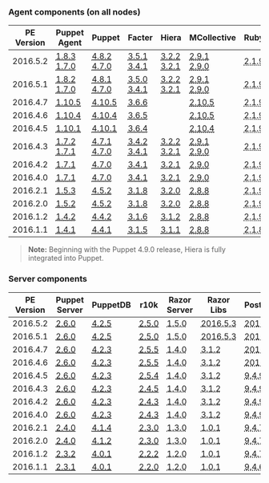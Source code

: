 ### Agent components (on all nodes)

<table>
  <thead>
    <tr>
      <th>PE Version</th> <th>Puppet Agent</th> <th>Puppet</th> <th>Facter</th> <th>Hiera</th> <th>MCollective</th> <th>Ruby</th> <th>OpenSSL</th>
    </tr>
  </thead>

  <tbody>
    <tr><td>2016.5.2</td> <td><a href="/puppet/4.8/release_notes_agent.html#puppet-agent-183"><abbr title="ubuntu-12.04-amd64, sles-11-x86_64, el-6-x86_64, ubuntu-14.04-amd64, el-7-x86_64, sles-12-x86_64, ubuntu-16.04-amd64">1.8.3</abbr></a><br><a href="/puppet/4.7/release_notes_agent.html#puppet-agent-170"><abbr title="ubuntu-14.04-i386, ubuntu-12.04-i386, ubuntu-16.04-i386">1.7.0</abbr></a></td> <td><a href="/puppet/4.8/release_notes.html#puppet-482"><abbr title="ubuntu-12.04-amd64, sles-11-x86_64, el-6-x86_64, ubuntu-14.04-amd64, el-7-x86_64, sles-12-x86_64, ubuntu-16.04-amd64">4.8.2</abbr></a><br><a href="/puppet/4.7/release_notes.html#puppet-470"><abbr title="ubuntu-14.04-i386, ubuntu-12.04-i386, ubuntu-16.04-i386">4.7.0</abbr></a></td> <td><a href="/facter/3.5/release_notes.html#facter-351"><abbr title="ubuntu-12.04-amd64, sles-11-x86_64, el-6-x86_64, ubuntu-14.04-amd64, el-7-x86_64, sles-12-x86_64, ubuntu-16.04-amd64">3.5.1</abbr></a><br><a href="/facter/3.4/release_notes.html#facter-341"><abbr title="ubuntu-14.04-i386, ubuntu-12.04-i386, ubuntu-16.04-i386">3.4.1</abbr></a></td> <td><a href="/hiera/3.2/release_notes.html#hiera-322"><abbr title="ubuntu-12.04-amd64, sles-11-x86_64, el-6-x86_64, ubuntu-14.04-amd64, el-7-x86_64, sles-12-x86_64, ubuntu-16.04-amd64">3.2.2</abbr></a><br><a href="/hiera/3.2/release_notes.html#hiera-321"><abbr title="ubuntu-14.04-i386, ubuntu-12.04-i386, ubuntu-16.04-i386">3.2.1</abbr></a></td> <td><a href="/mcollective/releasenotes.html"><abbr title="ubuntu-12.04-amd64, sles-11-x86_64, el-6-x86_64, ubuntu-14.04-amd64, el-7-x86_64, sles-12-x86_64, ubuntu-16.04-amd64">2.9.1</abbr></a><br><a href="/mcollective/releasenotes.html"><abbr title="ubuntu-14.04-i386, ubuntu-12.04-i386, ubuntu-16.04-i386">2.9.0</abbr></a></td> <td><abbr title="ubuntu-12.04-amd64, sles-11-x86_64, el-6-x86_64, ubuntu-14.04-amd64, el-7-x86_64, sles-12-x86_64, ubuntu-16.04-amd64, ubuntu-14.04-i386, ubuntu-12.04-i386, ubuntu-16.04-i386">2.1.9</abbr></td> <td><abbr title="ubuntu-12.04-amd64, sles-11-x86_64, el-6-x86_64, ubuntu-14.04-amd64, el-7-x86_64, sles-12-x86_64, ubuntu-16.04-amd64">1.0.2j</abbr><br><abbr title="ubuntu-14.04-i386, ubuntu-12.04-i386, ubuntu-16.04-i386">1.0.2h</abbr></td></tr>
    <tr><td>2016.5.1</td> <td><a href="/puppet/4.8/release_notes_agent.html#puppet-agent-182"><abbr title="ubuntu-12.04-amd64, sles-11-x86_64, el-6-x86_64, ubuntu-14.04-amd64, el-7-x86_64, sles-12-x86_64, ubuntu-16.04-amd64">1.8.2</abbr></a><br><a href="/puppet/4.7/release_notes_agent.html#puppet-agent-170"><abbr title="ubuntu-14.04-i386, ubuntu-12.04-i386, ubuntu-16.04-i386">1.7.0</abbr></a></td> <td><a href="/puppet/4.8/release_notes.html#puppet-481"><abbr title="ubuntu-12.04-amd64, sles-11-x86_64, el-6-x86_64, ubuntu-14.04-amd64, el-7-x86_64, sles-12-x86_64, ubuntu-16.04-amd64">4.8.1</abbr></a><br><a href="/puppet/4.7/release_notes.html#puppet-470"><abbr title="ubuntu-14.04-i386, ubuntu-12.04-i386, ubuntu-16.04-i386">4.7.0</abbr></a></td> <td><a href="/facter/3.5/release_notes.html#facter-350"><abbr title="ubuntu-12.04-amd64, sles-11-x86_64, el-6-x86_64, ubuntu-14.04-amd64, el-7-x86_64, sles-12-x86_64, ubuntu-16.04-amd64">3.5.0</abbr></a><br><a href="/facter/3.4/release_notes.html#facter-341"><abbr title="ubuntu-14.04-i386, ubuntu-12.04-i386, ubuntu-16.04-i386">3.4.1</abbr></a></td> <td><a href="/hiera/3.2/release_notes.html#hiera-322"><abbr title="ubuntu-12.04-amd64, sles-11-x86_64, el-6-x86_64, ubuntu-14.04-amd64, el-7-x86_64, sles-12-x86_64, ubuntu-16.04-amd64">3.2.2</abbr></a><br><a href="/hiera/3.2/release_notes.html#hiera-321"><abbr title="ubuntu-14.04-i386, ubuntu-12.04-i386, ubuntu-16.04-i386">3.2.1</abbr></a></td> <td><a href="/mcollective/releasenotes.html"><abbr title="ubuntu-12.04-amd64, sles-11-x86_64, el-6-x86_64, ubuntu-14.04-amd64, el-7-x86_64, sles-12-x86_64, ubuntu-16.04-amd64">2.9.1</abbr></a><br><a href="/mcollective/releasenotes.html"><abbr title="ubuntu-14.04-i386, ubuntu-12.04-i386, ubuntu-16.04-i386">2.9.0</abbr></a></td> <td><abbr title="ubuntu-12.04-amd64, sles-11-x86_64, el-6-x86_64, ubuntu-14.04-amd64, el-7-x86_64, sles-12-x86_64, ubuntu-16.04-amd64, ubuntu-14.04-i386, ubuntu-12.04-i386, ubuntu-16.04-i386">2.1.9</abbr></td> <td><abbr title="ubuntu-12.04-amd64, sles-11-x86_64, el-6-x86_64, ubuntu-14.04-amd64, el-7-x86_64, sles-12-x86_64, ubuntu-16.04-amd64">1.0.2j</abbr><br><abbr title="ubuntu-14.04-i386, ubuntu-12.04-i386, ubuntu-16.04-i386">1.0.2h</abbr></td></tr>
    <tr><td>2016.4.7</td> <td><a href="/puppet/4.10/release_notes_agent.html#puppet-agent-1105"><abbr title="sles-11-x86_64, el-6-x86_64, ubuntu-14.04-amd64, el-7-x86_64, sles-12-x86_64, ubuntu-16.04-amd64">1.10.5</abbr></a></td> <td><a href="/puppet/4.10/release_notes.html#puppet-4105"><abbr title="sles-11-x86_64, el-6-x86_64, ubuntu-14.04-amd64, el-7-x86_64, sles-12-x86_64, ubuntu-16.04-amd64">4.10.5</abbr></a></td> <td><a href="/facter/3.6/release_notes.html#facter-366"><abbr title="sles-11-x86_64, el-6-x86_64, ubuntu-14.04-amd64, el-7-x86_64, sles-12-x86_64, ubuntu-16.04-amd64">3.6.6</abbr></a></td> <td>  </td> <td><a href="/mcollective/releasenotes.html"><abbr title="sles-11-x86_64, el-6-x86_64, ubuntu-14.04-amd64, el-7-x86_64, sles-12-x86_64, ubuntu-16.04-amd64">2.10.5</abbr></a></td> <td><abbr title="sles-11-x86_64, el-6-x86_64, ubuntu-14.04-amd64, el-7-x86_64, sles-12-x86_64, ubuntu-16.04-amd64">2.1.9</abbr></td> <td><abbr title="sles-11-x86_64, el-6-x86_64, ubuntu-14.04-amd64, el-7-x86_64, sles-12-x86_64, ubuntu-16.04-amd64">1.0.2k</abbr></td></tr>
    <tr><td>2016.4.6</td> <td><a href="/puppet/4.10/release_notes_agent.html#puppet-agent-1104"><abbr title="sles-11-x86_64, el-6-x86_64, ubuntu-14.04-amd64, el-7-x86_64, sles-12-x86_64, ubuntu-16.04-amd64">1.10.4</abbr></a></td> <td><a href="/puppet/4.10/release_notes.html#puppet-4104"><abbr title="sles-11-x86_64, el-6-x86_64, ubuntu-14.04-amd64, el-7-x86_64, sles-12-x86_64, ubuntu-16.04-amd64">4.10.4</abbr></a></td> <td><a href="/facter/3.6/release_notes.html#facter-365"><abbr title="sles-11-x86_64, el-6-x86_64, ubuntu-14.04-amd64, el-7-x86_64, sles-12-x86_64, ubuntu-16.04-amd64">3.6.5</abbr></a></td> <td>  </td> <td><a href="/mcollective/releasenotes.html"><abbr title="sles-11-x86_64, el-6-x86_64, ubuntu-14.04-amd64, el-7-x86_64, sles-12-x86_64, ubuntu-16.04-amd64">2.10.5</abbr></a></td> <td><abbr title="sles-11-x86_64, el-6-x86_64, ubuntu-14.04-amd64, el-7-x86_64, sles-12-x86_64, ubuntu-16.04-amd64">2.1.9</abbr></td> <td><abbr title="sles-11-x86_64, el-6-x86_64, ubuntu-14.04-amd64, el-7-x86_64, sles-12-x86_64, ubuntu-16.04-amd64">1.0.2k</abbr></td></tr>
    <tr><td>2016.4.5</td> <td><a href="/puppet/4.10/release_notes_agent.html#puppet-agent-1101"><abbr title="sles-11-x86_64, el-6-x86_64, ubuntu-14.04-amd64, el-7-x86_64, sles-12-x86_64, ubuntu-16.04-amd64">1.10.1</abbr></a></td> <td><a href="/puppet/4.10/release_notes.html#puppet-4101"><abbr title="sles-11-x86_64, el-6-x86_64, ubuntu-14.04-amd64, el-7-x86_64, sles-12-x86_64, ubuntu-16.04-amd64">4.10.1</abbr></a></td> <td><a href="/facter/3.6/release_notes.html#facter-364"><abbr title="sles-11-x86_64, el-6-x86_64, ubuntu-14.04-amd64, el-7-x86_64, sles-12-x86_64, ubuntu-16.04-amd64">3.6.4</abbr></a></td> <td>  </td> <td><a href="/mcollective/releasenotes.html"><abbr title="sles-11-x86_64, el-6-x86_64, ubuntu-14.04-amd64, el-7-x86_64, sles-12-x86_64, ubuntu-16.04-amd64">2.10.4</abbr></a></td> <td><abbr title="sles-11-x86_64, el-6-x86_64, ubuntu-14.04-amd64, el-7-x86_64, sles-12-x86_64, ubuntu-16.04-amd64">2.1.9</abbr></td> <td><abbr title="sles-11-x86_64, el-6-x86_64, ubuntu-14.04-amd64, el-7-x86_64, sles-12-x86_64, ubuntu-16.04-amd64">1.0.2k</abbr></td></tr>
    <tr><td>2016.4.3</td> <td><a href="/puppet/4.7/release_notes_agent.html#puppet-agent-172"><abbr title="ubuntu-12.04-amd64, sles-11-x86_64, el-6-x86_64, ubuntu-14.04-amd64, el-7-x86_64, sles-12-x86_64, ubuntu-16.04-amd64">1.7.2</abbr></a><br><a href="/puppet/4.7/release_notes_agent.html#puppet-agent-171"><abbr title="ubuntu-14.04-i386, ubuntu-12.04-i386, ubuntu-16.04-i386">1.7.1</abbr></a></td> <td><a href="/puppet/4.7/release_notes.html#puppet-471"><abbr title="ubuntu-12.04-amd64, sles-11-x86_64, el-6-x86_64, ubuntu-14.04-amd64, el-7-x86_64, sles-12-x86_64, ubuntu-16.04-amd64">4.7.1</abbr></a><br><a href="/puppet/4.7/release_notes.html#puppet-470"><abbr title="ubuntu-14.04-i386, ubuntu-12.04-i386, ubuntu-16.04-i386">4.7.0</abbr></a></td> <td><a href="/facter/3.4/release_notes.html#facter-342"><abbr title="ubuntu-12.04-amd64, sles-11-x86_64, el-6-x86_64, ubuntu-14.04-amd64, el-7-x86_64, sles-12-x86_64, ubuntu-16.04-amd64">3.4.2</abbr></a><br><a href="/facter/3.4/release_notes.html#facter-341"><abbr title="ubuntu-14.04-i386, ubuntu-12.04-i386, ubuntu-16.04-i386">3.4.1</abbr></a></td> <td><a href="/hiera/3.2/release_notes.html#hiera-322"><abbr title="ubuntu-12.04-amd64, sles-11-x86_64, el-6-x86_64, ubuntu-14.04-amd64, el-7-x86_64, sles-12-x86_64, ubuntu-16.04-amd64">3.2.2</abbr></a><br><a href="/hiera/3.2/release_notes.html#hiera-321"><abbr title="ubuntu-14.04-i386, ubuntu-12.04-i386, ubuntu-16.04-i386">3.2.1</abbr></a></td> <td><a href="/mcollective/releasenotes.html"><abbr title="ubuntu-12.04-amd64, sles-11-x86_64, el-6-x86_64, ubuntu-14.04-amd64, el-7-x86_64, sles-12-x86_64, ubuntu-16.04-amd64">2.9.1</abbr></a><br><a href="/mcollective/releasenotes.html"><abbr title="ubuntu-14.04-i386, ubuntu-12.04-i386, ubuntu-16.04-i386">2.9.0</abbr></a></td> <td><abbr title="ubuntu-12.04-amd64, sles-11-x86_64, el-6-x86_64, ubuntu-14.04-amd64, el-7-x86_64, sles-12-x86_64, ubuntu-16.04-amd64, ubuntu-14.04-i386, ubuntu-12.04-i386, ubuntu-16.04-i386">2.1.9</abbr></td> <td><abbr title="ubuntu-12.04-amd64, sles-11-x86_64, el-6-x86_64, ubuntu-14.04-amd64, el-7-x86_64, sles-12-x86_64, ubuntu-16.04-amd64, ubuntu-14.04-i386, ubuntu-12.04-i386, ubuntu-16.04-i386">1.0.2j</abbr></td></tr>
    <tr><td>2016.4.2</td> <td><a href="/puppet/4.7/release_notes_agent.html#puppet-agent-171"><abbr title="ubuntu-12.04-amd64, ubuntu-14.04-i386, sles-11-x86_64, el-6-x86_64, ubuntu-14.04-amd64, el-7-x86_64, sles-12-x86_64, ubuntu-12.04-i386, ubuntu-16.04-amd64, ubuntu-16.04-i386">1.7.1</abbr></a></td> <td><a href="/puppet/4.7/release_notes.html#puppet-470"><abbr title="ubuntu-12.04-amd64, ubuntu-14.04-i386, sles-11-x86_64, el-6-x86_64, ubuntu-14.04-amd64, el-7-x86_64, sles-12-x86_64, ubuntu-12.04-i386, ubuntu-16.04-amd64, ubuntu-16.04-i386">4.7.0</abbr></a></td> <td><a href="/facter/3.4/release_notes.html#facter-341"><abbr title="ubuntu-12.04-amd64, ubuntu-14.04-i386, sles-11-x86_64, el-6-x86_64, ubuntu-14.04-amd64, el-7-x86_64, sles-12-x86_64, ubuntu-12.04-i386, ubuntu-16.04-amd64, ubuntu-16.04-i386">3.4.1</abbr></a></td> <td><a href="/hiera/3.2/release_notes.html#hiera-321"><abbr title="ubuntu-12.04-amd64, ubuntu-14.04-i386, sles-11-x86_64, el-6-x86_64, ubuntu-14.04-amd64, el-7-x86_64, sles-12-x86_64, ubuntu-12.04-i386, ubuntu-16.04-amd64, ubuntu-16.04-i386">3.2.1</abbr></a></td> <td><a href="/mcollective/releasenotes.html"><abbr title="ubuntu-12.04-amd64, ubuntu-14.04-i386, sles-11-x86_64, el-6-x86_64, ubuntu-14.04-amd64, el-7-x86_64, sles-12-x86_64, ubuntu-12.04-i386, ubuntu-16.04-amd64, ubuntu-16.04-i386">2.9.0</abbr></a></td> <td><abbr title="ubuntu-12.04-amd64, ubuntu-14.04-i386, sles-11-x86_64, el-6-x86_64, ubuntu-14.04-amd64, el-7-x86_64, sles-12-x86_64, ubuntu-12.04-i386, ubuntu-16.04-amd64, ubuntu-16.04-i386">2.1.9</abbr></td> <td><abbr title="ubuntu-12.04-amd64, ubuntu-14.04-i386, sles-11-x86_64, el-6-x86_64, ubuntu-14.04-amd64, el-7-x86_64, sles-12-x86_64, ubuntu-12.04-i386, ubuntu-16.04-amd64, ubuntu-16.04-i386">1.0.2j</abbr></td></tr>
    <tr><td>2016.4.0</td> <td><a href="/puppet/4.7/release_notes_agent.html#puppet-agent-171"><abbr title="ubuntu-12.04-amd64, ubuntu-14.04-i386, sles-11-x86_64, el-6-x86_64, ubuntu-14.04-amd64, el-7-x86_64, sles-12-x86_64, ubuntu-12.04-i386, ubuntu-16.04-amd64, ubuntu-16.04-i386">1.7.1</abbr></a></td> <td><a href="/puppet/4.7/release_notes.html#puppet-470"><abbr title="ubuntu-12.04-amd64, ubuntu-14.04-i386, sles-11-x86_64, el-6-x86_64, ubuntu-14.04-amd64, el-7-x86_64, sles-12-x86_64, ubuntu-12.04-i386, ubuntu-16.04-amd64, ubuntu-16.04-i386">4.7.0</abbr></a></td> <td><a href="/facter/3.4/release_notes.html#facter-341"><abbr title="ubuntu-12.04-amd64, ubuntu-14.04-i386, sles-11-x86_64, el-6-x86_64, ubuntu-14.04-amd64, el-7-x86_64, sles-12-x86_64, ubuntu-12.04-i386, ubuntu-16.04-amd64, ubuntu-16.04-i386">3.4.1</abbr></a></td> <td><a href="/hiera/3.2/release_notes.html#hiera-321"><abbr title="ubuntu-12.04-amd64, ubuntu-14.04-i386, sles-11-x86_64, el-6-x86_64, ubuntu-14.04-amd64, el-7-x86_64, sles-12-x86_64, ubuntu-12.04-i386, ubuntu-16.04-amd64, ubuntu-16.04-i386">3.2.1</abbr></a></td> <td><a href="/mcollective/releasenotes.html"><abbr title="ubuntu-12.04-amd64, ubuntu-14.04-i386, sles-11-x86_64, el-6-x86_64, ubuntu-14.04-amd64, el-7-x86_64, sles-12-x86_64, ubuntu-12.04-i386, ubuntu-16.04-amd64, ubuntu-16.04-i386">2.9.0</abbr></a></td> <td><abbr title="ubuntu-12.04-amd64, ubuntu-14.04-i386, sles-11-x86_64, el-6-x86_64, ubuntu-14.04-amd64, el-7-x86_64, sles-12-x86_64, ubuntu-12.04-i386, ubuntu-16.04-amd64, ubuntu-16.04-i386">2.1.9</abbr></td> <td><abbr title="ubuntu-12.04-amd64, ubuntu-14.04-i386, sles-11-x86_64, el-6-x86_64, ubuntu-14.04-amd64, el-7-x86_64, sles-12-x86_64, ubuntu-12.04-i386, ubuntu-16.04-amd64, ubuntu-16.04-i386">1.0.2j</abbr></td></tr>
    <tr><td>2016.2.1</td> <td><a href="/puppet/4.5/release_notes_agent.html#puppet-agent-153"><abbr title="ubuntu-12.04-amd64, ubuntu-14.04-i386, sles-11-x86_64, el-6-x86_64, ubuntu-14.04-amd64, el-7-x86_64, sles-12-x86_64, ubuntu-12.04-i386, ubuntu-16.04-amd64, ubuntu-16.04-i386">1.5.3</abbr></a></td> <td><a href="/puppet/4.5/release_notes.html#puppet-452"><abbr title="ubuntu-12.04-amd64, ubuntu-14.04-i386, sles-11-x86_64, el-6-x86_64, ubuntu-14.04-amd64, el-7-x86_64, sles-12-x86_64, ubuntu-12.04-i386, ubuntu-16.04-amd64, ubuntu-16.04-i386">4.5.2</abbr></a></td> <td><a href="/facter/3.1/release_notes.html#facter-318"><abbr title="ubuntu-12.04-amd64, ubuntu-14.04-i386, sles-11-x86_64, el-6-x86_64, ubuntu-14.04-amd64, el-7-x86_64, sles-12-x86_64, ubuntu-12.04-i386, ubuntu-16.04-amd64, ubuntu-16.04-i386">3.1.8</abbr></a></td> <td><a href="/hiera/3.2/release_notes.html#hiera-320"><abbr title="ubuntu-12.04-amd64, ubuntu-14.04-i386, sles-11-x86_64, el-6-x86_64, ubuntu-14.04-amd64, el-7-x86_64, sles-12-x86_64, ubuntu-12.04-i386, ubuntu-16.04-amd64, ubuntu-16.04-i386">3.2.0</abbr></a></td> <td><a href="/mcollective/releasenotes.html"><abbr title="ubuntu-12.04-amd64, ubuntu-14.04-i386, sles-11-x86_64, el-6-x86_64, ubuntu-14.04-amd64, el-7-x86_64, sles-12-x86_64, ubuntu-12.04-i386, ubuntu-16.04-amd64, ubuntu-16.04-i386">2.8.8</abbr></a></td> <td><abbr title="ubuntu-12.04-amd64, ubuntu-14.04-i386, sles-11-x86_64, el-6-x86_64, ubuntu-14.04-amd64, el-7-x86_64, sles-12-x86_64, ubuntu-12.04-i386, ubuntu-16.04-amd64, ubuntu-16.04-i386">2.1.9</abbr></td> <td><abbr title="ubuntu-12.04-amd64, ubuntu-14.04-i386, sles-11-x86_64, el-6-x86_64, ubuntu-14.04-amd64, el-7-x86_64, sles-12-x86_64, ubuntu-12.04-i386, ubuntu-16.04-amd64, ubuntu-16.04-i386">1.0.2h</abbr></td></tr>
    <tr><td>2016.2.0</td> <td><a href="/puppet/4.5/release_notes_agent.html#puppet-agent-152"><abbr title="ubuntu-12.04-amd64, ubuntu-14.04-i386, sles-11-x86_64, el-6-x86_64, ubuntu-14.04-amd64, el-7-x86_64, sles-12-x86_64, ubuntu-12.04-i386, ubuntu-16.04-amd64, ubuntu-16.04-i386">1.5.2</abbr></a></td> <td><a href="/puppet/4.5/release_notes.html#puppet-452"><abbr title="ubuntu-12.04-amd64, ubuntu-14.04-i386, sles-11-x86_64, el-6-x86_64, ubuntu-14.04-amd64, el-7-x86_64, sles-12-x86_64, ubuntu-12.04-i386, ubuntu-16.04-amd64, ubuntu-16.04-i386">4.5.2</abbr></a></td> <td><a href="/facter/3.1/release_notes.html#facter-318"><abbr title="ubuntu-12.04-amd64, ubuntu-14.04-i386, sles-11-x86_64, el-6-x86_64, ubuntu-14.04-amd64, el-7-x86_64, sles-12-x86_64, ubuntu-12.04-i386, ubuntu-16.04-amd64, ubuntu-16.04-i386">3.1.8</abbr></a></td> <td><a href="/hiera/3.2/release_notes.html#hiera-320"><abbr title="ubuntu-12.04-amd64, ubuntu-14.04-i386, sles-11-x86_64, el-6-x86_64, ubuntu-14.04-amd64, el-7-x86_64, sles-12-x86_64, ubuntu-12.04-i386, ubuntu-16.04-amd64, ubuntu-16.04-i386">3.2.0</abbr></a></td> <td><a href="/mcollective/releasenotes.html"><abbr title="ubuntu-12.04-amd64, ubuntu-14.04-i386, sles-11-x86_64, el-6-x86_64, ubuntu-14.04-amd64, el-7-x86_64, sles-12-x86_64, ubuntu-12.04-i386, ubuntu-16.04-amd64, ubuntu-16.04-i386">2.8.8</abbr></a></td> <td><abbr title="ubuntu-12.04-amd64, ubuntu-14.04-i386, sles-11-x86_64, el-6-x86_64, ubuntu-14.04-amd64, el-7-x86_64, sles-12-x86_64, ubuntu-12.04-i386, ubuntu-16.04-amd64, ubuntu-16.04-i386">2.1.9</abbr></td> <td><abbr title="ubuntu-12.04-amd64, ubuntu-14.04-i386, sles-11-x86_64, el-6-x86_64, ubuntu-14.04-amd64, el-7-x86_64, sles-12-x86_64, ubuntu-12.04-i386, ubuntu-16.04-amd64, ubuntu-16.04-i386">1.0.2h</abbr></td></tr>
    <tr><td>2016.1.2</td> <td><a href="/puppet/4.4/release_notes_agent.html#puppet-agent-142"><abbr title="el-6-x86_64, ubuntu-12.04-i386, sles-11-x86_64, ubuntu-14.04-amd64, sles-12-x86_64, el-7-x86_64, ubuntu-12.04-amd64, ubuntu-14.04-i386">1.4.2</abbr></a></td> <td><a href="/puppet/4.4/release_notes.html#puppet-442"><abbr title="el-6-x86_64, ubuntu-12.04-i386, sles-11-x86_64, ubuntu-14.04-amd64, sles-12-x86_64, el-7-x86_64, ubuntu-12.04-amd64, ubuntu-14.04-i386">4.4.2</abbr></a></td> <td><a href="/facter/3.1/release_notes.html#facter-316"><abbr title="el-6-x86_64, ubuntu-12.04-i386, sles-11-x86_64, ubuntu-14.04-amd64, sles-12-x86_64, el-7-x86_64, ubuntu-12.04-amd64, ubuntu-14.04-i386">3.1.6</abbr></a></td> <td><a href="/hiera/3.1/release_notes.html#hiera-312"><abbr title="el-6-x86_64, ubuntu-12.04-i386, sles-11-x86_64, ubuntu-14.04-amd64, sles-12-x86_64, el-7-x86_64, ubuntu-12.04-amd64, ubuntu-14.04-i386">3.1.2</abbr></a></td> <td><a href="/mcollective/releasenotes.html"><abbr title="el-6-x86_64, ubuntu-12.04-i386, sles-11-x86_64, ubuntu-14.04-amd64, sles-12-x86_64, el-7-x86_64, ubuntu-12.04-amd64, ubuntu-14.04-i386">2.8.8</abbr></a></td> <td><abbr title="el-6-x86_64, ubuntu-12.04-i386, sles-11-x86_64, ubuntu-14.04-amd64, sles-12-x86_64, el-7-x86_64, ubuntu-12.04-amd64, ubuntu-14.04-i386">2.1.9</abbr></td> <td><abbr title="el-6-x86_64, ubuntu-12.04-i386, sles-11-x86_64, ubuntu-14.04-amd64, sles-12-x86_64, el-7-x86_64, ubuntu-12.04-amd64, ubuntu-14.04-i386">1.0.2g</abbr></td></tr>
    <tr><td>2016.1.1</td> <td><a href="/puppet/4.4/release_notes_agent.html#puppet-agent-141"><abbr title="el-6-x86_64, ubuntu-12.04-i386, sles-11-x86_64, ubuntu-14.04-amd64, sles-12-x86_64, el-7-x86_64, ubuntu-12.04-amd64, ubuntu-14.04-i386">1.4.1</abbr></a></td> <td><a href="/puppet/4.4/release_notes.html#puppet-441"><abbr title="el-6-x86_64, ubuntu-12.04-i386, sles-11-x86_64, ubuntu-14.04-amd64, sles-12-x86_64, el-7-x86_64, ubuntu-12.04-amd64, ubuntu-14.04-i386">4.4.1</abbr></a></td> <td><a href="/facter/3.1/release_notes.html#facter-315"><abbr title="el-6-x86_64, ubuntu-12.04-i386, sles-11-x86_64, ubuntu-14.04-amd64, sles-12-x86_64, el-7-x86_64, ubuntu-12.04-amd64, ubuntu-14.04-i386">3.1.5</abbr></a></td> <td><a href="/hiera/3.1/release_notes.html#hiera-311"><abbr title="el-6-x86_64, ubuntu-12.04-i386, sles-11-x86_64, ubuntu-14.04-amd64, sles-12-x86_64, el-7-x86_64, ubuntu-12.04-amd64, ubuntu-14.04-i386">3.1.1</abbr></a></td> <td><a href="/mcollective/releasenotes.html"><abbr title="el-6-x86_64, ubuntu-12.04-i386, sles-11-x86_64, ubuntu-14.04-amd64, sles-12-x86_64, el-7-x86_64, ubuntu-12.04-amd64, ubuntu-14.04-i386">2.8.8</abbr></a></td> <td><abbr title="el-6-x86_64, ubuntu-12.04-i386, sles-11-x86_64, ubuntu-14.04-amd64, sles-12-x86_64, el-7-x86_64, ubuntu-12.04-amd64, ubuntu-14.04-i386">2.1.8</abbr></td> <td><abbr title="el-6-x86_64, ubuntu-12.04-i386, sles-11-x86_64, ubuntu-14.04-amd64, sles-12-x86_64, el-7-x86_64, ubuntu-12.04-amd64, ubuntu-14.04-i386">1.0.2g</abbr></td></tr>
  </tbody>
</table>

> **Note:** Beginning with the Puppet 4.9.0 release, Hiera is fully integrated into Puppet.

### Server components

<table>
  <thead>
    <tr>
      <th>PE Version</th> <th>Puppet Server</th> <th>PuppetDB</th> <th>r10k</th> <th>Razor Server</th> <th>Razor Libs</th> <th>PostgreSQL</th> <th>Java</th> <th>ActiveMQ</th> <th>Nginx</th>
    </tr>
  </thead>

  <tbody>
    <tr><td>2016.5.2</td> <td><a href="/puppetserver/2.6/release_notes.html#puppet-server-260"><abbr title="ubuntu-12.04-amd64, sles-11-x86_64, el-6-x86_64, ubuntu-14.04-amd64, el-7-x86_64, sles-12-x86_64, ubuntu-16.04-amd64">2.6.0</abbr></a></td> <td><a href="/puppetdb/4.2/release_notes.html"><abbr title="ubuntu-12.04-amd64, sles-11-x86_64, el-6-x86_64, ubuntu-14.04-amd64, el-7-x86_64, sles-12-x86_64, ubuntu-16.04-amd64">4.2.5</abbr></a></td> <td><a href="https://github.com/puppetlabs/r10k/blob/master/CHANGELOG.mkd#250"><abbr title="ubuntu-12.04-amd64, sles-11-x86_64, el-6-x86_64, ubuntu-14.04-amd64, el-7-x86_64, sles-12-x86_64, ubuntu-16.04-amd64">2.5.0</abbr></a></td> <td><abbr title="el-6-x86_64, el-7-x86_64">1.5.0</abbr></td> <td><abbr title="el-6-x86_64, el-7-x86_64">2016.5.3</abbr></td> <td><abbr title="ubuntu-12.04-amd64, sles-11-x86_64, el-6-x86_64, ubuntu-14.04-amd64, el-7-x86_64, sles-12-x86_64, ubuntu-16.04-amd64">2016.5.9</abbr></td> <td><abbr title="ubuntu-12.04-amd64, sles-11-x86_64, el-6-x86_64, ubuntu-14.04-amd64, el-7-x86_64, sles-12-x86_64, ubuntu-16.04-amd64">2016.5.1</abbr></td> <td><abbr title="ubuntu-12.04-amd64, sles-11-x86_64, el-6-x86_64, ubuntu-14.04-amd64, el-7-x86_64, sles-12-x86_64, ubuntu-16.04-amd64">2016.5.5</abbr></td> <td><abbr title="ubuntu-12.04-amd64, sles-11-x86_64, el-6-x86_64, ubuntu-14.04-amd64, el-7-x86_64, sles-12-x86_64, ubuntu-16.04-amd64">2016.5.1</abbr></td></tr>
    <tr><td>2016.5.1</td> <td><a href="/puppetserver/2.6/release_notes.html#puppet-server-260"><abbr title="ubuntu-12.04-amd64, sles-11-x86_64, el-6-x86_64, ubuntu-14.04-amd64, el-7-x86_64, sles-12-x86_64, ubuntu-16.04-amd64">2.6.0</abbr></a></td> <td><a href="/puppetdb/4.2/release_notes.html"><abbr title="ubuntu-12.04-amd64, sles-11-x86_64, el-6-x86_64, ubuntu-14.04-amd64, el-7-x86_64, sles-12-x86_64, ubuntu-16.04-amd64">4.2.5</abbr></a></td> <td><a href="https://github.com/puppetlabs/r10k/blob/master/CHANGELOG.mkd#250"><abbr title="ubuntu-12.04-amd64, sles-11-x86_64, el-6-x86_64, ubuntu-14.04-amd64, el-7-x86_64, sles-12-x86_64, ubuntu-16.04-amd64">2.5.0</abbr></a></td> <td><abbr title="el-6-x86_64, el-7-x86_64">1.5.0</abbr></td> <td><abbr title="el-6-x86_64, el-7-x86_64">2016.5.3</abbr></td> <td><abbr title="ubuntu-12.04-amd64, sles-11-x86_64, el-6-x86_64, ubuntu-14.04-amd64, el-7-x86_64, sles-12-x86_64, ubuntu-16.04-amd64">2016.5.9</abbr></td> <td><abbr title="ubuntu-12.04-amd64, sles-11-x86_64, el-6-x86_64, ubuntu-14.04-amd64, el-7-x86_64, sles-12-x86_64, ubuntu-16.04-amd64">2016.5.1</abbr></td> <td><abbr title="ubuntu-12.04-amd64, sles-11-x86_64, el-6-x86_64, ubuntu-14.04-amd64, el-7-x86_64, sles-12-x86_64, ubuntu-16.04-amd64">2016.5.5</abbr></td> <td><abbr title="ubuntu-12.04-amd64, sles-11-x86_64, el-6-x86_64, ubuntu-14.04-amd64, el-7-x86_64, sles-12-x86_64, ubuntu-16.04-amd64">2016.5.1</abbr></td></tr>
    <tr><td>2016.4.7</td> <td><a href="/puppetserver/2.6/release_notes.html#puppet-server-260"><abbr title="sles-11-x86_64, el-6-x86_64, ubuntu-14.04-amd64, el-7-x86_64, sles-12-x86_64, ubuntu-16.04-amd64">2.6.0</abbr></a></td> <td><a href="/puppetdb/4.2/release_notes.html"><abbr title="sles-11-x86_64, el-6-x86_64, ubuntu-14.04-amd64, el-7-x86_64, sles-12-x86_64, ubuntu-16.04-amd64">4.2.3</abbr></a></td> <td><a href="https://github.com/puppetlabs/r10k/blob/master/CHANGELOG.mkd#255"><abbr title="sles-11-x86_64, el-6-x86_64, ubuntu-14.04-amd64, el-7-x86_64, sles-12-x86_64, ubuntu-16.04-amd64">2.5.5</abbr></a></td> <td><abbr title="el-6-x86_64, el-7-x86_64">1.4.0</abbr></td> <td><abbr title="el-6-x86_64, el-7-x86_64">3.1.2</abbr></td> <td><abbr title="sles-11-x86_64, el-6-x86_64, ubuntu-14.04-amd64, el-7-x86_64, sles-12-x86_64, ubuntu-16.04-amd64">2016.4.9</abbr></td> <td><abbr title="sles-11-x86_64, el-6-x86_64, ubuntu-14.04-amd64, el-7-x86_64, sles-12-x86_64, ubuntu-16.04-amd64">2016.4.1</abbr></td> <td><abbr title="sles-11-x86_64, el-6-x86_64, ubuntu-14.04-amd64, el-7-x86_64, sles-12-x86_64, ubuntu-16.04-amd64">2016.4.5</abbr></td> <td><abbr title="sles-11-x86_64, el-6-x86_64, ubuntu-14.04-amd64, el-7-x86_64, sles-12-x86_64, ubuntu-16.04-amd64">2016.4.1</abbr></td></tr>
    <tr><td>2016.4.6</td> <td><a href="/puppetserver/2.6/release_notes.html#puppet-server-260"><abbr title="sles-11-x86_64, el-6-x86_64, ubuntu-14.04-amd64, el-7-x86_64, sles-12-x86_64, ubuntu-16.04-amd64">2.6.0</abbr></a></td> <td><a href="/puppetdb/4.2/release_notes.html"><abbr title="sles-11-x86_64, el-6-x86_64, ubuntu-14.04-amd64, el-7-x86_64, sles-12-x86_64, ubuntu-16.04-amd64">4.2.3</abbr></a></td> <td><a href="https://github.com/puppetlabs/r10k/blob/master/CHANGELOG.mkd#255"><abbr title="sles-11-x86_64, el-6-x86_64, ubuntu-14.04-amd64, el-7-x86_64, sles-12-x86_64, ubuntu-16.04-amd64">2.5.5</abbr></a></td> <td><abbr title="el-6-x86_64, el-7-x86_64">1.4.0</abbr></td> <td><abbr title="el-6-x86_64, el-7-x86_64">3.1.2</abbr></td> <td><abbr title="sles-11-x86_64, el-6-x86_64, ubuntu-14.04-amd64, el-7-x86_64, sles-12-x86_64, ubuntu-16.04-amd64">2016.4.9</abbr></td> <td><abbr title="sles-11-x86_64, el-6-x86_64, ubuntu-14.04-amd64, el-7-x86_64, sles-12-x86_64, ubuntu-16.04-amd64">2016.4.1</abbr></td> <td><abbr title="sles-11-x86_64, el-6-x86_64, ubuntu-14.04-amd64, el-7-x86_64, sles-12-x86_64, ubuntu-16.04-amd64">2016.4.5</abbr></td> <td><abbr title="sles-11-x86_64, el-6-x86_64, ubuntu-14.04-amd64, el-7-x86_64, sles-12-x86_64, ubuntu-16.04-amd64">2016.4.1</abbr></td></tr>
    <tr><td>2016.4.5</td> <td><a href="/puppetserver/2.6/release_notes.html#puppet-server-260"><abbr title="sles-11-x86_64, el-6-x86_64, ubuntu-14.04-amd64, el-7-x86_64, sles-12-x86_64, ubuntu-16.04-amd64">2.6.0</abbr></a></td> <td><a href="/puppetdb/4.2/release_notes.html"><abbr title="sles-11-x86_64, el-6-x86_64, ubuntu-14.04-amd64, el-7-x86_64, sles-12-x86_64, ubuntu-16.04-amd64">4.2.3</abbr></a></td> <td><a href="https://github.com/puppetlabs/r10k/blob/master/CHANGELOG.mkd#254"><abbr title="sles-11-x86_64, el-6-x86_64, ubuntu-14.04-amd64, el-7-x86_64, sles-12-x86_64, ubuntu-16.04-amd64">2.5.4</abbr></a></td> <td><abbr title="el-6-x86_64, el-7-x86_64">1.4.0</abbr></td> <td><abbr title="el-6-x86_64, el-7-x86_64">3.1.2</abbr></td> <td><abbr title="sles-11-x86_64, el-6-x86_64, ubuntu-14.04-amd64, el-7-x86_64, sles-12-x86_64, ubuntu-16.04-amd64">9.4.9</abbr></td> <td><abbr title="sles-11-x86_64, el-6-x86_64, ubuntu-14.04-amd64, el-7-x86_64, sles-12-x86_64, ubuntu-16.04-amd64">2016.4.1</abbr></td> <td><abbr title="sles-11-x86_64, el-6-x86_64, ubuntu-14.04-amd64, el-7-x86_64, sles-12-x86_64, ubuntu-16.04-amd64">2016.4.5</abbr></td> <td><abbr title="sles-11-x86_64, el-6-x86_64, ubuntu-14.04-amd64, el-7-x86_64, sles-12-x86_64, ubuntu-16.04-amd64">2016.4.1</abbr></td></tr>
    <tr><td>2016.4.3</td> <td><a href="/puppetserver/2.6/release_notes.html#puppet-server-260"><abbr title="ubuntu-12.04-amd64, sles-11-x86_64, el-6-x86_64, ubuntu-14.04-amd64, el-7-x86_64, sles-12-x86_64, ubuntu-16.04-amd64">2.6.0</abbr></a></td> <td><a href="/puppetdb/4.2/release_notes.html"><abbr title="ubuntu-12.04-amd64, sles-11-x86_64, el-6-x86_64, ubuntu-14.04-amd64, el-7-x86_64, sles-12-x86_64, ubuntu-16.04-amd64">4.2.3</abbr></a></td> <td><a href="https://github.com/puppetlabs/r10k/blob/master/CHANGELOG.mkd#245"><abbr title="ubuntu-12.04-amd64, sles-11-x86_64, el-6-x86_64, ubuntu-14.04-amd64, el-7-x86_64, sles-12-x86_64, ubuntu-16.04-amd64">2.4.5</abbr></a></td> <td><abbr title="el-6-x86_64, el-7-x86_64">1.4.0</abbr></td> <td><abbr title="el-6-x86_64, el-7-x86_64">3.1.2</abbr></td> <td><abbr title="ubuntu-12.04-amd64, sles-11-x86_64, el-6-x86_64, ubuntu-14.04-amd64, el-7-x86_64, sles-12-x86_64, ubuntu-16.04-amd64">9.4.9</abbr></td> <td><abbr title="ubuntu-12.04-amd64, sles-11-x86_64, el-6-x86_64, ubuntu-14.04-amd64, el-7-x86_64, sles-12-x86_64, ubuntu-16.04-amd64">1.8.0</abbr></td> <td><abbr title="ubuntu-12.04-amd64, sles-11-x86_64, el-6-x86_64, ubuntu-14.04-amd64, el-7-x86_64, sles-12-x86_64, ubuntu-16.04-amd64">5.14.3</abbr></td> <td><abbr title="ubuntu-12.04-amd64, sles-11-x86_64, el-6-x86_64, ubuntu-14.04-amd64, el-7-x86_64, sles-12-x86_64, ubuntu-16.04-amd64">1.8.1</abbr></td></tr>
    <tr><td>2016.4.2</td> <td><a href="/puppetserver/2.6/release_notes.html#puppet-server-260"><abbr title="ubuntu-12.04-amd64, sles-11-x86_64, el-6-x86_64, ubuntu-14.04-amd64, el-7-x86_64, sles-12-x86_64, ubuntu-16.04-amd64">2.6.0</abbr></a></td> <td><a href="/puppetdb/4.2/release_notes.html"><abbr title="ubuntu-12.04-amd64, sles-11-x86_64, el-6-x86_64, ubuntu-14.04-amd64, el-7-x86_64, sles-12-x86_64, ubuntu-16.04-amd64">4.2.3</abbr></a></td> <td><a href="https://github.com/puppetlabs/r10k/blob/master/CHANGELOG.mkd#243"><abbr title="ubuntu-12.04-amd64, sles-11-x86_64, el-6-x86_64, ubuntu-14.04-amd64, el-7-x86_64, sles-12-x86_64, ubuntu-16.04-amd64">2.4.3</abbr></a></td> <td><abbr title="el-6-x86_64, el-7-x86_64">1.4.0</abbr></td> <td><abbr title="el-6-x86_64, el-7-x86_64">3.1.2</abbr></td> <td><abbr title="ubuntu-12.04-amd64, sles-11-x86_64, el-6-x86_64, ubuntu-14.04-amd64, el-7-x86_64, sles-12-x86_64, ubuntu-16.04-amd64">9.4.9</abbr></td> <td><abbr title="ubuntu-12.04-amd64, sles-11-x86_64, el-6-x86_64, ubuntu-14.04-amd64, el-7-x86_64, sles-12-x86_64, ubuntu-16.04-amd64">1.8.0</abbr></td> <td><abbr title="ubuntu-12.04-amd64, sles-11-x86_64, el-6-x86_64, ubuntu-14.04-amd64, el-7-x86_64, sles-12-x86_64, ubuntu-16.04-amd64">5.13.2</abbr></td> <td><abbr title="ubuntu-12.04-amd64, sles-11-x86_64, el-6-x86_64, ubuntu-14.04-amd64, el-7-x86_64, sles-12-x86_64, ubuntu-16.04-amd64">1.8.1</abbr></td></tr>
    <tr><td>2016.4.0</td> <td><a href="/puppetserver/2.6/release_notes.html#puppet-server-260"><abbr title="ubuntu-12.04-amd64, sles-11-x86_64, el-6-x86_64, ubuntu-14.04-amd64, el-7-x86_64, sles-12-x86_64, ubuntu-16.04-amd64">2.6.0</abbr></a></td> <td><a href="/puppetdb/4.2/release_notes.html"><abbr title="ubuntu-12.04-amd64, sles-11-x86_64, el-6-x86_64, ubuntu-14.04-amd64, el-7-x86_64, sles-12-x86_64, ubuntu-16.04-amd64">4.2.3</abbr></a></td> <td><a href="https://github.com/puppetlabs/r10k/blob/master/CHANGELOG.mkd#243"><abbr title="ubuntu-12.04-amd64, sles-11-x86_64, el-6-x86_64, ubuntu-14.04-amd64, el-7-x86_64, sles-12-x86_64, ubuntu-16.04-amd64">2.4.3</abbr></a></td> <td><abbr title="el-6-x86_64, el-7-x86_64">1.4.0</abbr></td> <td><abbr title="el-6-x86_64, el-7-x86_64">3.1.2</abbr></td> <td><abbr title="ubuntu-12.04-amd64, sles-11-x86_64, el-6-x86_64, ubuntu-14.04-amd64, el-7-x86_64, sles-12-x86_64, ubuntu-16.04-amd64">9.4.9</abbr></td> <td><abbr title="ubuntu-12.04-amd64, sles-11-x86_64, el-6-x86_64, ubuntu-14.04-amd64, el-7-x86_64, sles-12-x86_64, ubuntu-16.04-amd64">1.8.0</abbr></td> <td><abbr title="ubuntu-12.04-amd64, sles-11-x86_64, el-6-x86_64, ubuntu-14.04-amd64, el-7-x86_64, sles-12-x86_64, ubuntu-16.04-amd64">5.13.2</abbr></td> <td><abbr title="ubuntu-12.04-amd64, sles-11-x86_64, el-6-x86_64, ubuntu-14.04-amd64, el-7-x86_64, sles-12-x86_64, ubuntu-16.04-amd64">1.8.1</abbr></td></tr>
    <tr><td>2016.2.1</td> <td><a href="/puppetserver/2.4/release_notes.html#puppet-server-240"><abbr title="ubuntu-12.04-amd64, sles-11-x86_64, el-6-x86_64, ubuntu-14.04-amd64, el-7-x86_64, sles-12-x86_64, ubuntu-16.04-amd64">2.4.0</abbr></a></td> <td><a href="/puppetdb/4.1/release_notes.html"><abbr title="ubuntu-12.04-amd64, sles-11-x86_64, el-6-x86_64, ubuntu-14.04-amd64, el-7-x86_64, sles-12-x86_64, ubuntu-16.04-amd64">4.1.4</abbr></a></td> <td><a href="https://github.com/puppetlabs/r10k/blob/master/CHANGELOG.mkd#230"><abbr title="ubuntu-12.04-amd64, sles-11-x86_64, el-6-x86_64, ubuntu-14.04-amd64, el-7-x86_64, sles-12-x86_64, ubuntu-16.04-amd64">2.3.0</abbr></a></td> <td><abbr title="el-6-x86_64, el-7-x86_64">1.3.0</abbr></td> <td><abbr title="el-6-x86_64, el-7-x86_64">1.0.1</abbr></td> <td><abbr title="ubuntu-12.04-amd64, sles-11-x86_64, el-6-x86_64, ubuntu-14.04-amd64, el-7-x86_64, sles-12-x86_64, ubuntu-16.04-amd64">9.4.7</abbr></td> <td><abbr title="ubuntu-12.04-amd64, sles-11-x86_64, el-6-x86_64, ubuntu-14.04-amd64, el-7-x86_64, sles-12-x86_64, ubuntu-16.04-amd64">1.8.0</abbr></td> <td><abbr title="ubuntu-12.04-amd64, sles-11-x86_64, el-6-x86_64, ubuntu-14.04-amd64, el-7-x86_64, sles-12-x86_64, ubuntu-16.04-amd64">5.13.2</abbr></td> <td><abbr title="ubuntu-12.04-amd64, sles-11-x86_64, el-6-x86_64, ubuntu-14.04-amd64, el-7-x86_64, sles-12-x86_64, ubuntu-16.04-amd64">1.8.1</abbr></td></tr>
    <tr><td>2016.2.0</td> <td><a href="/puppetserver/2.4/release_notes.html#puppet-server-240"><abbr title="ubuntu-12.04-amd64, sles-11-x86_64, el-6-x86_64, ubuntu-14.04-amd64, el-7-x86_64, sles-12-x86_64, ubuntu-16.04-amd64">2.4.0</abbr></a></td> <td><a href="/puppetdb/4.1/release_notes.html"><abbr title="ubuntu-12.04-amd64, sles-11-x86_64, el-6-x86_64, ubuntu-14.04-amd64, el-7-x86_64, sles-12-x86_64, ubuntu-16.04-amd64">4.1.2</abbr></a></td> <td><a href="https://github.com/puppetlabs/r10k/blob/master/CHANGELOG.mkd#230"><abbr title="ubuntu-12.04-amd64, sles-11-x86_64, el-6-x86_64, ubuntu-14.04-amd64, el-7-x86_64, sles-12-x86_64, ubuntu-16.04-amd64">2.3.0</abbr></a></td> <td><abbr title="el-6-x86_64, el-7-x86_64">1.3.0</abbr></td> <td><abbr title="el-6-x86_64, el-7-x86_64">1.0.1</abbr></td> <td><abbr title="ubuntu-12.04-amd64, sles-11-x86_64, el-6-x86_64, ubuntu-14.04-amd64, el-7-x86_64, sles-12-x86_64, ubuntu-16.04-amd64">9.4.7</abbr></td> <td><abbr title="ubuntu-12.04-amd64, sles-11-x86_64, el-6-x86_64, ubuntu-14.04-amd64, el-7-x86_64, sles-12-x86_64, ubuntu-16.04-amd64">1.8.0</abbr></td> <td><abbr title="ubuntu-12.04-amd64, sles-11-x86_64, el-6-x86_64, ubuntu-14.04-amd64, el-7-x86_64, sles-12-x86_64, ubuntu-16.04-amd64">5.13.2</abbr></td> <td><abbr title="ubuntu-12.04-amd64, sles-11-x86_64, el-6-x86_64, ubuntu-14.04-amd64, el-7-x86_64, sles-12-x86_64, ubuntu-16.04-amd64">1.8.1</abbr></td></tr>
    <tr><td>2016.1.2</td> <td><a href="/puppetserver/2.3/release_notes.html#puppet-server-232"><abbr title="el-6-x86_64, sles-11-x86_64, ubuntu-14.04-amd64, sles-12-x86_64, el-7-x86_64, ubuntu-12.04-amd64">2.3.2</abbr></a></td> <td><a href="/puppetdb/4.0/release_notes.html"><abbr title="el-6-x86_64, sles-11-x86_64, ubuntu-14.04-amd64, sles-12-x86_64, el-7-x86_64, ubuntu-12.04-amd64">4.0.1</abbr></a></td> <td><a href="https://github.com/puppetlabs/r10k/blob/master/CHANGELOG.mkd#222"><abbr title="el-6-x86_64, sles-11-x86_64, ubuntu-14.04-amd64, sles-12-x86_64, el-7-x86_64, ubuntu-12.04-amd64">2.2.2</abbr></a></td> <td><abbr title="el-6-x86_64, el-7-x86_64">1.2.0</abbr></td> <td><abbr title="el-6-x86_64, el-7-x86_64">1.0.1</abbr></td> <td><abbr title="el-6-x86_64, sles-11-x86_64, ubuntu-14.04-amd64, sles-12-x86_64, el-7-x86_64, ubuntu-12.04-amd64">9.4.7</abbr></td> <td><abbr title="el-6-x86_64, sles-11-x86_64, ubuntu-14.04-amd64, sles-12-x86_64, el-7-x86_64, ubuntu-12.04-amd64">1.8.0</abbr></td> <td><abbr title="el-6-x86_64, sles-11-x86_64, ubuntu-14.04-amd64, sles-12-x86_64, el-7-x86_64, ubuntu-12.04-amd64">5.13.2</abbr></td> <td><abbr title="el-6-x86_64, sles-11-x86_64, ubuntu-14.04-amd64, sles-12-x86_64, el-7-x86_64, ubuntu-12.04-amd64">1.8.1</abbr></td></tr>
    <tr><td>2016.1.1</td> <td><a href="/puppetserver/2.3/release_notes.html#puppet-server-231"><abbr title="el-6-x86_64, sles-11-x86_64, ubuntu-14.04-amd64, sles-12-x86_64, el-7-x86_64, ubuntu-12.04-amd64">2.3.1</abbr></a></td> <td><a href="/puppetdb/4.0/release_notes.html"><abbr title="el-6-x86_64, sles-11-x86_64, ubuntu-14.04-amd64, sles-12-x86_64, el-7-x86_64, ubuntu-12.04-amd64">4.0.1</abbr></a></td> <td><a href="https://github.com/puppetlabs/r10k/blob/master/CHANGELOG.mkd#220"><abbr title="el-6-x86_64, sles-11-x86_64, ubuntu-14.04-amd64, sles-12-x86_64, el-7-x86_64, ubuntu-12.04-amd64">2.2.0</abbr></a></td> <td><abbr title="el-6-x86_64, el-7-x86_64">1.2.0</abbr></td> <td><abbr title="el-6-x86_64, el-7-x86_64">1.0.1</abbr></td> <td><abbr title="el-6-x86_64, sles-11-x86_64, ubuntu-14.04-amd64, sles-12-x86_64, el-7-x86_64, ubuntu-12.04-amd64">9.4.6</abbr></td> <td><abbr title="el-6-x86_64, sles-11-x86_64, ubuntu-14.04-amd64, sles-12-x86_64, el-7-x86_64, ubuntu-12.04-amd64">1.8.0</abbr></td> <td><abbr title="el-6-x86_64, sles-11-x86_64, ubuntu-14.04-amd64, sles-12-x86_64, el-7-x86_64, ubuntu-12.04-amd64">5.13.0</abbr></td> <td><abbr title="el-6-x86_64, sles-11-x86_64, ubuntu-14.04-amd64, sles-12-x86_64, el-7-x86_64, ubuntu-12.04-amd64">1.8.0</abbr></td></tr>
  </tbody>
</table>

